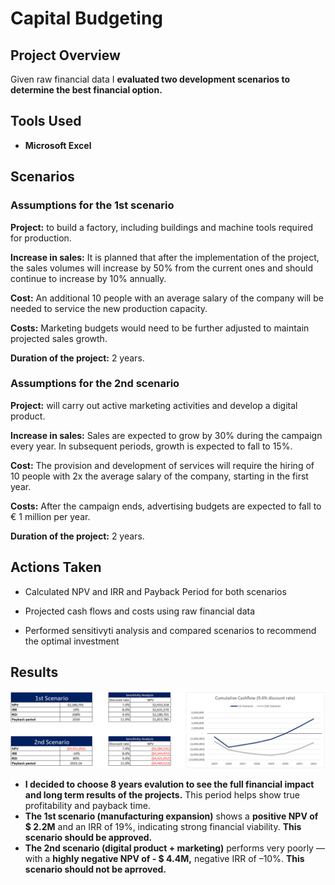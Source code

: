 # Capital Budgeting
## Project Overview

Given raw financial data I **evaluated two development scenarios to determine the best financial option.**

## Tools Used
- **Microsoft Excel** 

## Scenarios

### Assumptions for the 1st scenario

**Project:** to build a factory, including buildings and machine tools required for production.

**Increase in sales:** It is planned that after the implementation of the project, the sales volumes will increase by 50% from the current ones and should continue to increase by 10% annually.

**Cost:** An additional 10 people with an average salary of the company will be needed to service the new production capacity.

**Costs:** Marketing budgets would need to be further adjusted to maintain projected sales growth.

**Duration of the project:** 2 years.



### Assumptions for the 2nd scenario

**Project:** will carry out active marketing activities and develop a digital product.

**Increase in sales:** Sales are expected to grow by 30% during the campaign every year. In subsequent periods, growth is expected to fall to 15%.

**Cost:** The provision and development of services will require the hiring of 10 people with 2x the average salary of the company, starting in the first year.

**Costs:** After the campaign ends, advertising budgets are expected to fall to € 1 million per year.

**Duration of the project:** 2 years.

## Actions Taken

- Calculated NPV and IRR and Payback Period for both scenarios

- Projected cash flows and costs using raw financial data

- Performed sensitivyti analysis and compared scenarios to recommend the optimal investment

## Results

![LinkedIn Excel Screenshot](Images/Capital_budgeting.png)

- **I decided to choose 8 years evalution to see the full financial impact and long term results of the projects.** This period helps show true profitability and payback time.
- **The 1st scenario (manufacturing expansion)** shows a **positive NPV of $ 2.2M** and an IRR of 19%, indicating strong financial viability. **This scenario should be approved.**
- **The 2nd scenario (digital product + marketing)** performs very poorly — with a **highly negative NPV of - $ 4.4M,** negative IRR of –10%. **This scenario should not be aprroved.**

